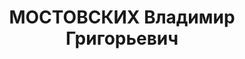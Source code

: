 ---
title: МОСТОВСКИХ Владимир Григорьевич
description: "Род. в 1901, Белозерский р-н, с. Скаты, русский, б/п. Проживал: Белозерский\
  \ р-н. Заведующий Белозерским райзо. \n  Арестован 29.09.1937. Обв. по ст. 58-7,\
  \ 8, 11 по обвинению в антисоветской агитации. Приговор: Верховный суд СССР, 28.12.1937\
  \ – ВМН. \n  Реабилитирован верховным судом СССР 08.02.1958"
---
